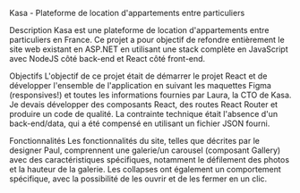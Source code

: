 Kasa - Plateforme de location d'appartements entre particuliers

Description
Kasa est une plateforme de location d'appartements entre particuliers en France. Ce projet a pour objectif de refondre entièrement le site web existant en ASP.NET en utilisant une stack complète en JavaScript avec NodeJS côté back-end et React côté front-end.

Objectifs
L'objectif de ce projet était de démarrer le projet React et de développer l'ensemble de l'application en suivant les maquettes Figma (responsives!) et toutes les informations fournies par Laura, la CTO de Kasa.
Je devais développer des composants React, des routes React Router et produire un code de qualité. La contrainte technique était l'absence d'un back-end/data, qui a été compensé en utilisant un fichier JSON fourni.

Fonctionnalités
Les fonctionnalités du site, telles que décrites par le designer Paul, comprennent une galerie/un carousel (composant Gallery) avec des caractéristiques spécifiques, notamment le défilement des photos et la hauteur de la galerie. Les collapses ont également un comportement spécifique, avec la possibilité de les ouvrir et de les fermer en un clic.
